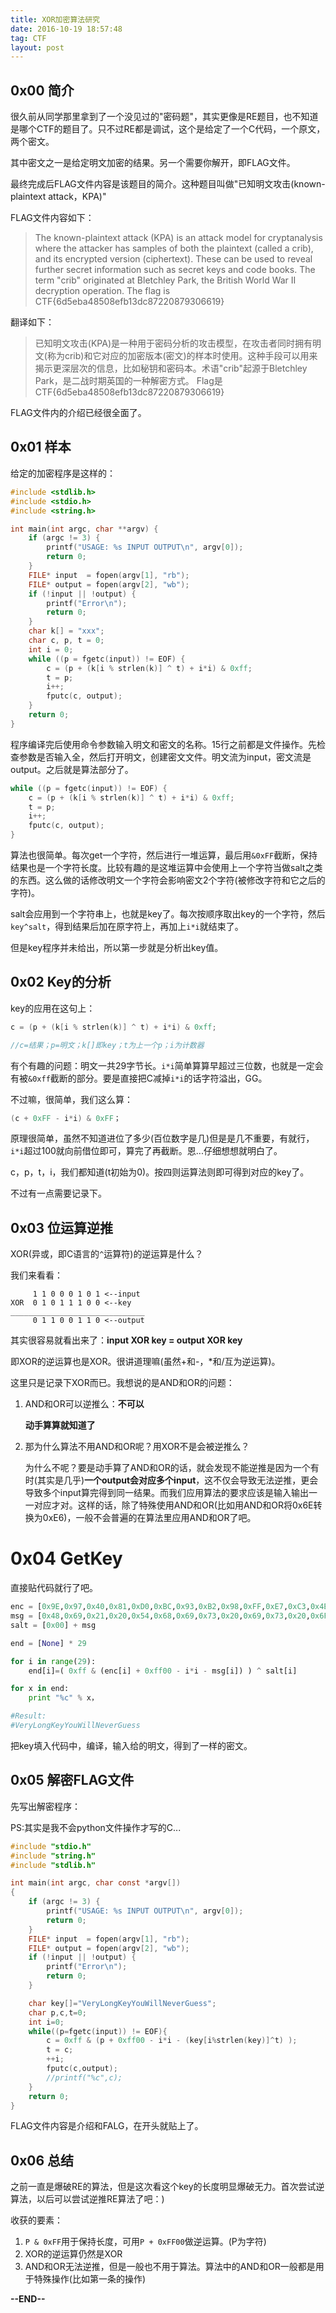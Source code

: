 ```yaml
---
title: XOR加密算法研究
date: 2016-10-19 18:57:48
tag: CTF
layout: post
---
```


## 0x00 简介

很久前从同学那里拿到了一个没见过的"密码题"，其实更像是RE题目，也不知道是哪个CTF的题目了。只不过RE都是调试，这个是给定了一个C代码，一个原文，两个密文。

其中密文之一是给定明文加密的结果。另一个需要你解开，即FLAG文件。

最终完成后FLAG文件内容是该题目的简介。这种题目叫做"已知明文攻击(known-plaintext attack，KPA)"

FLAG文件内容如下：

> The known-plaintext attack (KPA) is an attack model for cryptanalysis where the attacker has samples of both the plaintext (called a crib), and its encrypted version (ciphertext). These can be used to reveal further secret information such as secret keys and code books. The term "crib" originated at Bletchley Park, the British World War II decryption operation. 
> The flag is CTF{6d5eba48508efb13dc87220879306619}

翻译如下：

> 已知明文攻击(KPA)是一种用于密码分析的攻击模型，在攻击者同时拥有明文(称为crib)和它对应的加密版本(密文)的样本时使用。这种手段可以用来揭示更深层次的信息，比如秘钥和密码本。术语"crib"起源于Bletchley Park，是二战时期英国的一种解密方式。
> Flag是CTF{6d5eba48508efb13dc87220879306619}

FLAG文件内的介绍已经很全面了。

## 0x01 样本

给定的加密程序是这样的：

```c
#include <stdlib.h>
#include <stdio.h>
#include <string.h>

int main(int argc, char **argv) {
    if (argc != 3) {
        printf("USAGE: %s INPUT OUTPUT\n", argv[0]);
        return 0;
    }
    FILE* input  = fopen(argv[1], "rb");
    FILE* output = fopen(argv[2], "wb");
    if (!input || !output) {
        printf("Error\n");
        return 0;
    }
    char k[] = "xxx";
    char c, p, t = 0;
    int i = 0;
    while ((p = fgetc(input)) != EOF) {
        c = (p + (k[i % strlen(k)] ^ t) + i*i) & 0xff;
        t = p;
        i++;
        fputc(c, output);
    }
    return 0;
}
```

程序编译完后使用命令参数输入明文和密文的名称。15行之前都是文件操作。先检查参数是否输入全，然后打开明文，创建密文文件。明文流为input，密文流是output。之后就是算法部分了。

```c
while ((p = fgetc(input)) != EOF) {
    c = (p + (k[i % strlen(k)] ^ t) + i*i) & 0xff;
    t = p;
    i++;
    fputc(c, output);
}
```

算法也很简单。每次get一个字符，然后进行一堆运算，最后用`&0xFF`截断，保持结果也是一个字符长度。比较有趣的是这堆运算中会使用上一个字符当做salt之类的东西。这么做的话修改明文一个字符会影响密文2个字符(被修改字符和它之后的字符)。

salt会应用到一个字符串上，也就是key了。每次按顺序取出key的一个字符，然后`key^salt`，得到结果后加在原字符上，再加上`i*i`就结束了。

但是key程序并未给出，所以第一步就是分析出key值。

## 0x02 Key的分析

key的应用在这句上：

```c
c = (p + (k[i % strlen(k)] ^ t) + i*i) & 0xff;

//c=结果；p=明文；k[]即key；t为上一个p；i为计数器
```

有个有趣的问题：明文一共29字节长。`i*i`简单算算早超过三位数，也就是一定会有被`&0xff`截断的部分。要是直接把C减掉`i*i`的话字符溢出，GG。

不过嘛，很简单，我们这么算：

```c
(c + 0xFF - i*i) & 0xFF；
```

原理很简单，虽然不知道进位了多少(百位数字是几)但是是几不重要，有就行，`i*i`超过100就向前借位即可，算完了再截断。恩...仔细想想就明白了。

c，p，t，i，我们都知道(t初始为0)。按四则运算法则即可得到对应的key了。

不过有一点需要记录下。

## 0x03 位运算逆推

XOR(异或，即C语言的`^`运算符)的逆运算是什么？

我们来看看：

```
     1 1 0 0 0 1 0 1 <--input
XOR  0 1 0 1 1 1 0 0 <--key
______________________________
     0 1 1 0 0 1 1 0 <--output
```

其实很容易就看出来了：**input XOR key = output XOR key**

即XOR的逆运算也是XOR。很讲道理嘛(虽然+和-，\*和/互为逆运算)。

这里只是记录下XOR而已。我想说的是AND和OR的问题：

1. AND和OR可以逆推么：**不可以**

    **动手算算就知道了**

2. 那为什么算法不用AND和OR呢？用XOR不是会被逆推么？

    为什么不呢？要是动手算了AND和OR的话，就会发现不能逆推是因为一个有时(其实是几乎)**一个output会对应多个input**，这不仅会导致无法逆推，更会导致多个input算完得到同一结果。而我们应用算法的要求应该是输入输出一一对应才对。这样的话，除了特殊使用AND和OR(比如用AND和OR将0x6E转换为0xE6)，一般不会普遍的在算法里应用AND和OR了吧。

# 0x04 GetKey

直接贴代码就行了吧。

```python
enc = [0x9E,0x97,0x40,0x81,0xD0,0xBC,0x93,0xB2,0x98,0xFF,0xE7,0xC3,0x4E,0x31,0x69,0x5F,0x35,0xE1,0xE3,0xDC,0x09,0xEA,0xA3,0xA0,0xC3,0xFA,0x05,0x52,0xA6,0x53]
msg = [0x48,0x69,0x21,0x20,0x54,0x68,0x69,0x73,0x20,0x69,0x73,0x20,0x6F,0x6E,0x6C,0x79,0x20,0x74,0x65,0x73,0x74,0x20,0x6D,0x65,0x73,0x73,0x61,0x67,0x65,0x0A]
salt = [0x00] + msg

end = [None] * 29

for i in range(29):
    end[i]=( 0xff & (enc[i] + 0xff00 - i*i - msg[i]) ) ^ salt[i]

for x in end:
    print "%c" % x，

#Result:
#VeryLongKeyYouWillNeverGuess
```

把key填入代码中，编译，输入给的明文，得到了一样的密文。

## 0x05 解密FLAG文件

先写出解密程序：

PS:其实是我不会python文件操作才写的C...

```c
#include "stdio.h"
#include "string.h"
#include "stdlib.h"

int main(int argc, char const *argv[])
{
    if (argc != 3) {
        printf("USAGE: %s INPUT OUTPUT\n", argv[0]);
        return 0;
    }
    FILE* input  = fopen(argv[1], "rb");
    FILE* output = fopen(argv[2], "wb");
    if (!input || !output) {
        printf("Error\n");
        return 0;
    }

    char key[]="VeryLongKeyYouWillNeverGuess";
    char p,c,t=0;
    int i=0;
    while((p=fgetc(input)) != EOF){
        c = 0xff & (p + 0xff00 - i*i - (key[i%strlen(key)]^t) );
        t = c;
        ++i;
        fputc(c,output);
        //printf("%c",c);
    }
    return 0;
}
```

FLAG文件内容是介绍和FALG，在开头就贴上了。

## 0x06 总结

之前一直是爆破RE的算法，但是这次看这个key的长度明显爆破无力。首次尝试逆算法，以后可以尝试逆推RE算法了吧：)

收获的要素：

1. `P & 0xFF`用于保持长度，可用`P + 0xFF00`做逆运算。(P为字符)
2. XOR的逆运算仍然是XOR
3. AND和OR无法逆推，但是一般也不用于算法。算法中的AND和OR一般都是用于特殊操作(比如第一条的操作)

**--END--**

